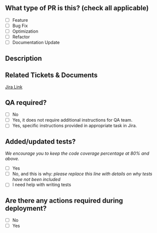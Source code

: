 <!--
     For Work In Progress Pull Requests, please use the Draft PR feature,
     see https://github.blog/2019-02-14-introducing-draft-pull-requests/ for further details.

     For a timely review/response, please avoid force-pushing additional
     commits if your PR already received reviews or comments.

     Before submitting a Pull Request, please ensure you've done the following:
     - 👷‍♀️ Create small PRs. In most cases this will be possible.
     - ✅ Provide tests for your changes.
     - 📝 Use descriptive commit messages.
     - 📗 Update any related documentation and include any relevant screenshots.
-->

## What type of PR is this? (check all applicable)

- [ ] Feature
- [ ] Bug Fix
- [ ] Optimization
- [ ] Refactor
- [ ] Documentation Update

## Description

## Related Tickets & Documents

<!--
Please set the proper Jira link.
-->

[Jira Link](https://workaxle.atlassian.net/browse/WA-XXX)

## QA required?

- [ ] No
- [ ] Yes, it does not require additional instructions for QA team.
- [ ] Yes, specific instructions provided in appropriate task in Jira.

## Added/updated tests?
_We encourage you to keep the code coverage percentage at 80% and above._

- [ ] Yes
- [ ] No, and this is why: _please replace this line with details on why tests
      have not been included_
- [ ] I need help with writing tests

## Are there any actions required during deployment?

<!--
If yes is selected please describe what needs to be done before/after deployment.
For example environment variables need to be set or task executed.
-->

- [ ] No
- [ ] Yes
